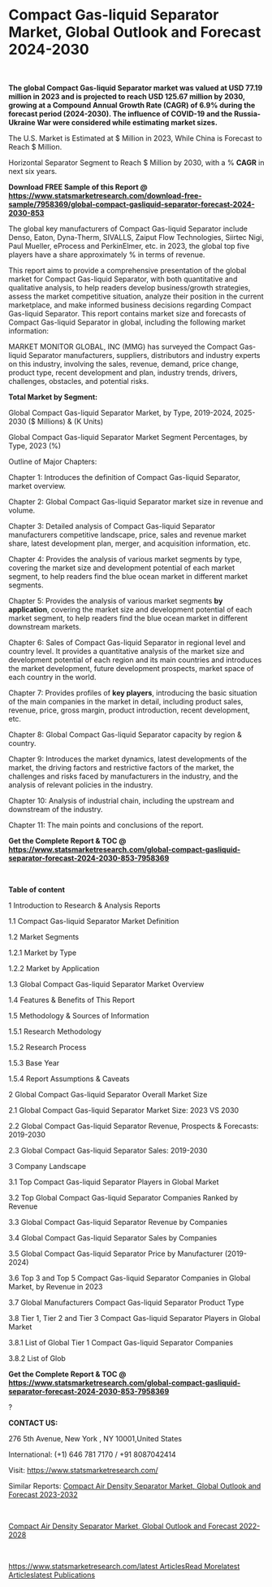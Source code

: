 <h1>Compact Gas-liquid Separator Market, Global Outlook and Forecast 2024-2030</h1><br/><p><strong>The global Compact Gas-liquid Separator market was valued at USD 77.19 million in 2023 and is projected to reach USD 125.67 million by 2030, growing at a Compound Annual Growth Rate (<strong>CAGR</strong>) of 6.9% during the forecast period (2024-2030). The influence of COVID-19 and the Russia-Ukraine War were considered while estimating market sizes.</strong></p>
 
 
 
 <p>The U.S. Market is Estimated at $ Million in 2023, While China is Forecast to Reach $ Million.</p>
 
 
 
 <p>Horizontal Separator Segment to Reach $ Million by 2030, with a % <strong>CAGR</strong> in next six years.</p>
 
 
 
 <p><strong>Download FREE Sample of this Report @ <a href="https://www.statsmarketresearch.com/download-free-sample/7958369/global-compact-gasliquid-separator-forecast-2024-2030-853">https://www.statsmarketresearch.com/download-free-sample/7958369/global-compact-gasliquid-separator-forecast-2024-2030-853</a></strong></p>
 
 
 
 <p>The global key manufacturers of Compact Gas-liquid Separator include Denso, Eaton, Dyna-Therm, SIVALLS, Zaiput Flow Technologies, Siirtec Nigi, Paul Mueller, eProcess and PerkinElmer, etc. in 2023, the global top five players have a share approximately % in terms of revenue.</p>
 
 
 
 <p>This report aims to provide a comprehensive presentation of the global market for Compact Gas-liquid Separator, with both quantitative and qualitative analysis, to help readers develop business/growth strategies, assess the market competitive situation, analyze their position in the current marketplace, and make informed business decisions regarding Compact Gas-liquid Separator. This report contains market size and forecasts of Compact Gas-liquid Separator in global, including the following market information:</p>
 
 
 
 <p>MARKET MONITOR GLOBAL, INC (MMG) has surveyed the Compact Gas-liquid Separator manufacturers, suppliers, distributors and industry experts on this industry, involving the sales, revenue, demand, price change, product type, recent development and plan, industry trends, drivers, challenges, obstacles, and potential risks.</p>
 
 
 
 <p><strong>Total Market by Segment:</strong></p>
 
 
 
 <p>Global Compact Gas-liquid Separator Market, by Type, 2019-2024, 2025-2030 ($ Millions) & (K Units)</p>
 
 
 
 <p>Global Compact Gas-liquid Separator Market Segment Percentages, by Type, 2023 (%)</p>
 
 
 
 <p>Outline of Major Chapters:</p>
 
 
 
 <p>Chapter 1: Introduces the definition of Compact Gas-liquid Separator, market overview.</p>
 
 
 
 <p>Chapter 2: Global Compact Gas-liquid Separator market size in revenue and volume.</p>
 
 
 
 <p>Chapter 3: Detailed analysis of Compact Gas-liquid Separator manufacturers competitive landscape, price, sales and revenue market share, latest development plan, merger, and acquisition information, etc.</p>
 
 
 
 <p>Chapter 4: Provides the analysis of various market segments by type, covering the market size and development potential of each market segment, to help readers find the blue ocean market in different market segments.</p>
 
 
 
 <p>Chapter 5: Provides the analysis of various market segments <strong>by application</strong>, covering the market size and development potential of each market segment, to help readers find the blue ocean market in different downstream markets.</p>
 
 
 
 <p>Chapter 6: Sales of Compact Gas-liquid Separator in regional level and country level. It provides a quantitative analysis of the market size and development potential of each region and its main countries and introduces the market development, future development prospects, market space of each country in the world.</p>
 
 
 
 <p>Chapter 7: Provides profiles of <strong>key players</strong>, introducing the basic situation of the main companies in the market in detail, including product sales, revenue, price, gross margin, product introduction, recent development, etc.</p>
 
 
 
 <p>Chapter 8: Global Compact Gas-liquid Separator capacity by region & country.</p>
 
 
 
 <p>Chapter 9: Introduces the market dynamics, latest developments of the market, the driving factors and restrictive factors of the market, the challenges and risks faced by manufacturers in the industry, and the analysis of relevant policies in the industry.</p>
 
 
 
 <p>Chapter 10: Analysis of industrial chain, including the upstream and downstream of the industry.</p>
 
 
 
 <p>Chapter 11: The main points and conclusions of the report.</p>
 
 
 
 <div><b>Get the Complete Report & TOC @ <a href="https://www.statsmarketresearch.com/global-compact-gasliquid-separator-forecast-2024-2030-853-7958369">https://www.statsmarketresearch.com/global-compact-gasliquid-separator-forecast-2024-2030-853-7958369</a></b></div>
 
 
 
 <p><br />
 
 <b>Table of content</b></p>
 
 
 
 <p>1 Introduction to Research & Analysis Reports<br />
 
 1.1 Compact Gas-liquid Separator Market Definition<br />
 
 1.2 Market Segments<br />
 
 1.2.1 Market by Type<br />
 
 1.2.2 Market by Application<br />
 
 1.3 Global Compact Gas-liquid Separator Market Overview<br />
 
 1.4 Features & Benefits of This Report<br />
 
 1.5 Methodology & Sources of Information<br />
 
 1.5.1 Research Methodology<br />
 
 1.5.2 Research Process<br />
 
 1.5.3 Base Year<br />
 
 1.5.4 Report Assumptions & Caveats<br />
 
 2 Global Compact Gas-liquid Separator Overall Market Size<br />
 
 2.1 Global Compact Gas-liquid Separator Market Size: 2023 VS 2030<br />
 
 2.2 Global Compact Gas-liquid Separator Revenue, Prospects & Forecasts: 2019-2030<br />
 
 2.3 Global Compact Gas-liquid Separator Sales: 2019-2030<br />
 
 3 Company Landscape<br />
 
 3.1 Top Compact Gas-liquid Separator Players in Global Market<br />
 
 3.2 Top Global Compact Gas-liquid Separator Companies Ranked by Revenue<br />
 
 3.3 Global Compact Gas-liquid Separator Revenue by Companies<br />
 
 3.4 Global Compact Gas-liquid Separator Sales by Companies<br />
 
 3.5 Global Compact Gas-liquid Separator Price by Manufacturer (2019-2024)<br />
 
 3.6 Top 3 and Top 5 Compact Gas-liquid Separator Companies in Global Market, by Revenue in 2023<br />
 
 3.7 Global Manufacturers Compact Gas-liquid Separator Product Type<br />
 
 3.8 Tier 1, Tier 2 and Tier 3 Compact Gas-liquid Separator Players in Global Market<br />
 
 3.8.1 List of Global Tier 1 Compact Gas-liquid Separator Companies<br />
 
 3.8.2 List of Glob</p>
 
 
 
 <div><b>Get the Complete Report & TOC @ <a href="https://www.statsmarketresearch.com/global-compact-gasliquid-separator-forecast-2024-2030-853-7958369">https://www.statsmarketresearch.com/global-compact-gasliquid-separator-forecast-2024-2030-853-7958369</a></b></div>
 
 
 
 <p>? </p>
 
 
 
 <p><b>CONTACT US:</b><br />
 
 276 5th Avenue, New York , NY 10001,United States<br />
 
 International: (+1) 646 781 7170 / +91 8087042414<br />
 
 Visit: <a href="https://www.statsmarketresearch.com/">https://www.statsmarketresearch.com/</a><br />
 
 Similar Reports: <a href="https://www.statsmarketresearch.com/global-compact-gasliquid-separator-forecast-2024-2030-853-7958369">Compact Air Density Separator Market, Global Outlook and Forecast 2023-2032</a><br />
 
 <br />
 
 <a href="https://www.statsmarketresearch.com/global-compact-gasliquid-separator-forecast-2024-2030-853-7958369">Compact Air Density Separator Market, Global Outlook and Forecast 2022-2028</a><br />
 
 <br />
 
 <a href="https://gyeongbokgung.com">https://www.statsmarketresearch.com/</a><a href="https://hallyeomaritime.com">latest Articles</a><a href="https://jingwansa.com">Read More</a><a href="https://nguoiviet.jp/">latest Articles</a><a href="https://www.intelmarketresearch.com/">latest Publications</a></p>